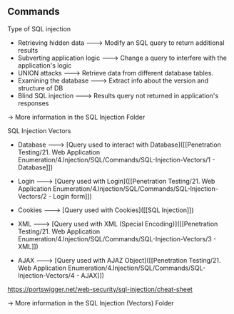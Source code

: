 
## Commands

Type of SQL injection
- Retrieving hidden data                 ---> Modify an SQL query to return additional results
- Subverting application logic        ---> Change a query to interfere with the application's logic
- UNION attacks                              ---> Retrieve data from different database tables.
- Examining the database               ---> Extract info about the version and structure of DB
- Blind SQL injection                        ---> Results query not returned in application's responses

-> More information in the SQL Injection Folder


SQL Injection Vectors
- Database    ---> [Query used to interact with Database]([[Penetration Testing/21. Web Application Enumeration/4.Injection/SQL/Commands/SQL-Injection-Vectors/1 - Database]])
- Login           ---> [Query used with Login]([[Penetration Testing/21. Web Application Enumeration/4.Injection/SQL/Commands/SQL-Injection-Vectors/2 - Login form]])

- Cookies       ---> [Query used with Cookies]([[SQL Injection]])
- XML             ---> [Query used with XML (Special Encoding)]([[Penetration Testing/21. Web Application Enumeration/4.Injection/SQL/Commands/SQL-Injection-Vectors/3 - XML]])
- AJAX           ---> [Query used with AJAZ Object]([[Penetration Testing/21. Web Application Enumeration/4.Injection/SQL/Commands/SQL-Injection-Vectors/4 - AJAX]])

https://portswigger.net/web-security/sql-injection/cheat-sheet

-> More information in the SQL Injection (Vectors) Folder